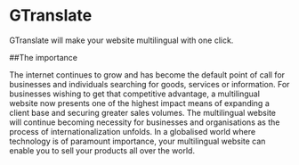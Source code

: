 GTranslate
=========

GTranslate will make your website multilingual with one click.

##The importance

The internet continues to grow and has become the default point of call for businesses and individuals searching for goods, services or information. For businesses wishing to get that competitive advantage, a multilingual website now presents one of the highest impact means of expanding a client base and securing greater sales volumes. The multilingual website will continue becoming necessity for businesses and organisations as the process of internationalization unfolds. In a globalised world where technology is of paramount importance, your multilingual website can enable you to sell your products all over the world.
